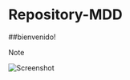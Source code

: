 # Repository-MDD
##bienvenido!
>[!NOTE]
>![Screenshot](https://th.bing.com/th/id/OIP.xxtYXUIZq7b_shkGtRksDQAAAA?rs=1&pid=ImgDetMain)
